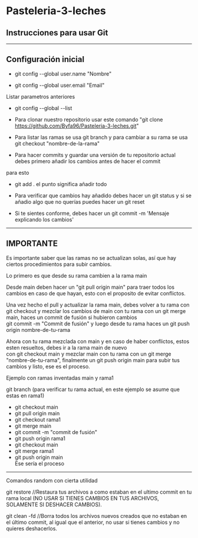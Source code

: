 # Pasteleria-3-leches

## Instrucciones para usar Git

---

## Configuración inicial

* git config --global user.name "Nombre"

* git config --global user.email "Email"

Listar parametros anteriores

* git config --global --list

* Para clonar nuestro repositorio usar este comando "git clone https://github.com/Byfa96/Pasteleria-3-leches.git"

* Para listar las ramas se usa git branch y para cambiar a su rama se usa git checkout "nombre-de-la-rama"

* Para hacer commits y guardar una versión de tu repositorio actual debes primero añadir los cambios antes de hacer el commit

para esto

* git add . 
el punto significa añadir todo

* Para verificar que cambios hay añadido debes hacer un git status y si se añadio algo que no querías puedes hacer un git reset

* Si te sientes conforme, debes hacer un git commit -m 'Mensaje explicando los cambios'

---

## IMPORTANTE

Es importante saber que las ramas no se actualizan solas, así que hay ciertos procedimientos para subir cambios.  

Lo primero es que desde su rama cambien a la rama main  

Desde main deben hacer un "git pull origin main" para traer todos los cambios en caso de que hayan, esto con el proposito de evitar conflictos.  

Una vez hecho el pull y actualizar la rama main, debes volver a tu rama con git checkout y mezclar los cambios de main con tu rama con un git merge main, haces un commit de fusión si hubieron cambios  
git commit -m "Commit de fusión" y luego desde tu rama haces un git push origin nombre-de-tu-rama

Ahora con tu rama mezclada con main y en caso de haber conflictos, estos esten resueltos, debes ir a la rama main de nuevo  
con git checkout main y mezclar main con tu rama con un git merge "nombre-de-tu-rama", finalmente un git push origin main para subir tus cambios y listo, ese es el proceso.  

Ejemplo con ramas inventadas main y rama1

git branch (para verificar tu rama actual, en este ejemplo se asume que estas en rama1)

- git checkout main  
- git pull origin main  
- git checkout rama1  
- git merge main  
- git commit -m "commit de fusión"  
- git push origin rama1  
- git checkout main  
- git merge rama1  
- git push origin main  
Ese sería el proceso  

---

Comandos random con cierta utilidad

git restore //Restaura tus archivos a como estaban en el ultimo commit en tu rama local (NO USAR SI TIENES CAMBIOS EN TUS ARCHIVOS, SOLAMENTE SI DESHACER CAMBIOS).

git clean -fd //Borra todos los archivos nuevos creados que no estaban en el último commit, al igual que el anterior, no usar si tienes cambios y no quieres deshacerlos.